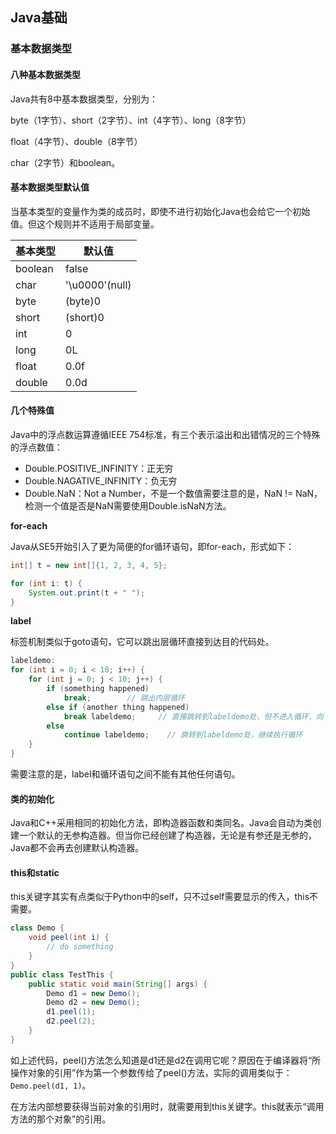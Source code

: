 ## Java基础

### 基本数据类型

#### 八种基本数据类型

Java共有8中基本数据类型，分别为：

byte（1字节）、short（2字节）、int（4字节）、long（8字节）

float（4字节）、double（8字节）

char（2字节）和boolean。

#### 基本数据类型默认值

当基本类型的变量作为类的成员时，即使不进行初始化Java也会给它一个初始值。但这个规则并不适用于局部变量。

| 基本类型 | 默认值         |
| -------- | -------------- |
| boolean  | false          |
| char     | '\u0000'(null) |
| byte     | (byte)0        |
| short    | (short)0       |
| int      | 0              |
| long     | 0L             |
| float    | 0.0f           |
| double   | 0.0d           |

#### 几个特殊值

Java中的浮点数运算遵循IEEE 754标准，有三个表示溢出和出错情况的三个特殊的浮点数值：

- Double.POSITIVE_INFINITY：正无穷
- Double.NAGATIVE_INFINITY：负无穷
- Double.NaN：Not a Number，不是一个数值需要注意的是，NaN != NaN，检测一个值是否是NaN需要使用Double.isNaN方法。

**for-each**

Java从SE5开始引入了更为简便的for循环语句，即for-each，形式如下：

```java
int[] t = new int[]{1, 2, 3, 4, 5};

for (int i: t) {
    System.out.print(t + " ");
}
```

**label**

标签机制类似于goto语句，它可以跳出层循环直接到达目的代码处。

```java
labeldemo:
for (int i = 0; i < 10; i++) {
    for (int j = 0; j < 10; j++) {
        if (something happened)
            break;        // 跳出内层循环
        else if (another thing happened)
            break labeldemo;     // 直接跳转到labeldemo处，但不进入循环，向下继续执行
        else
            continue labeldemo;    // 跳转到labeldemo处，继续执行循环
    }
}
```

需要注意的是，label和循环语句之间不能有其他任何语句。

#### 类的初始化

Java和C++采用相同的初始化方法，即构造器函数和类同名。Java会自动为类创建一个默认的无参构造器。但当你已经创建了构造器，无论是有参还是无参的，Java都不会再去创建默认构造器。

#### this和static

this关键字其实有点类似于Python中的self，只不过self需要显示的传入，this不需要。

```java
class Demo {
    void peel(int i) {
        // do something
    }
}
public class TestThis {
    public static void main(String[] args) {
        Demo d1 = new Demo();
        Demo d2 = new Demo();
        d1.peel(1);
        d2.peel(2);
    }
}
```

如上述代码，peel()方法怎么知道是d1还是d2在调用它呢？原因在于编译器将“所操作对象的引用”作为第一个参数传给了peel()方法，实际的调用类似于：`Demo.peel(d1, 1)`。

在方法内部想要获得当前对象的引用时，就需要用到this关键字。this就表示“调用方法的那个对象”的引用。